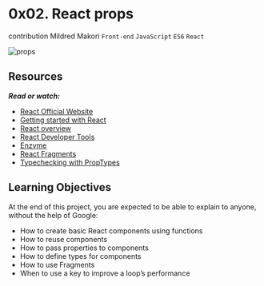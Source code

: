 # 0x02. React props

contribution
Mildred Makori <kwamboka1>
`Front-end` `JavaScript` `ES6` `React`

![props](https://s3.amazonaws.com/alx-intranet.hbtn.io/uploads/medias/2019/12/cd505f5320193e7f187e.jpeg?X-Amz-Algorithm=AWS4-HMAC-SHA256&X-Amz-Credential=AKIARDDGGGOUSBVO6H7D%2F20220717%2Fus-east-1%2Fs3%2Faws4_request&X-Amz-Date=20220717T135101Z&X-Amz-Expires=86400&X-Amz-SignedHeaders=host&X-Amz-Signature=9a546364fc95f1d2863e74da29b975d991b37af0eb1f00bb070dc3d351e0fb4e)

## Resources

**_Read or watch:_**

- [React Official Website](https://reactjs.org/)
- [Getting started with React](https://www.taniarascia.com/getting-started-with-react/)
- [React overview](https://reactjs.org/docs/getting-started.html)
- [React Developer Tools](https://chrome.google.com/webstore/detail/react-developer-tools/fmkadmapgofadopljbjfkapdkoienihi)
- [Enzyme](https://enzymejs.github.io/enzyme/docs/api/shallow.html)
- [React Fragments](https://reactjs.org/docs/fragments.html)
- [Typechecking with PropTypes](https://reactjs.org/docs/typechecking-with-proptypes.html)

## Learning Objectives

At the end of this project, you are expected to be able to explain to anyone, without the help of Google:

- How to create basic React components using functions
- How to reuse components
- How to pass properties to components
- How to define types for components
- How to use Fragments
- When to use a key to improve a loop’s performance
